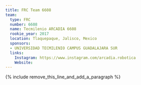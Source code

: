 ```yaml
---
title: FRC Team 6608
team:
  type: FRC
  number: 6608
  name: Tecmilenio ARCADIA 6608
  rookie_year: 2017
  location: Tlaquepaque, Jalisco, Mexico
  sponsors:
  - UNIVERSIDAD TECMILENIO CAMPUS GUADALAJARA SUR
  links:
    Instagram: https://www.instagram.com/arcadia.robotica
    Website:
---
```


{% include remove_this_line_and_add_a_paragraph %}